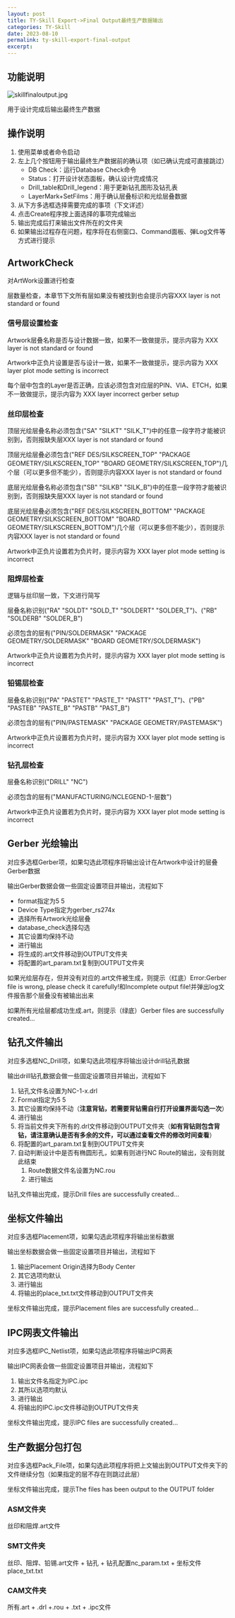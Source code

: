 ```yaml
---
layout: post
title: TY-Skill Export->Final Output最终生产数据输出
categories: TY-Skill
date: 2023-08-10
permalink: ty-skill-export-final-output
excerpt: 
---
```

功能说明
----

![skillfinaloutput.jpg](https://tiny-yhw.github.io//images/TY-skill/skillfinaloutput.jpg)

用于设计完成后输出最终生产数据

## 操作说明

1.  使用菜单或者命令启动
2.  左上几个按钮用于输出最终生产数据前的确认项（如已确认完成可直接跳过）
    *   DB Check：运行Database Check命令
    *   Status：打开设计状态面板，确认设计完成情况
    *   Drill\_table和Drill\_legend：用于更新钻孔图形及钻孔表
    *   LayerMark+SetFilms：用于确认层叠标识和光绘层叠数据
3.  从下方多选框选择需要完成的事项（下文详述）
4.  点击Create程序按上面选择的事项完成输出
5.  输出完成后打来输出文件所在的文件夹
6.  如果输出过程存在问题，程序将在右侧窗口、Command面板、弹Log文件等方式进行提示

## ArtworkCheck

对ArtWork设置进行检查

层数量检查，本章节下文所有层如果没有被找到也会提示内容XXX layer is not standard or found

### 信号层设置检查

Artwork层叠名称是否与设计数据一致，如果不一致做提示，提示内容为 XXX layer is not standard or found

Artwork中正负片设置是否与设计一致，如果不一致做提示，提示内容为 XXX layer plot mode setting is incorrect

每个层中包含的Layer是否正确，应该必须包含对应层的PIN、VIA、ETCH，如果不一致做提示，提示内容为 XXX layer incorrect gerber setup

### 丝印层检查

顶层光绘层叠名称必须包含("SA" "SILKT" "SILK\_T")中的任意一段字符才能被识别到，否则报缺失层XXX layer is not standard or found

顶层光绘层叠必须包含("REF DES/SILKSCREEN\_TOP" "PACKAGE GEOMETRY/SILKSCREEN\_TOP" "BOARD GEOMETRY/SILKSCREEN\_TOP")几个层（可以更多但不能少），否则提示内容XXX layer is not standard or found

底层光绘层叠名称必须包含("SB" "SILKB" "SILK\_B")中的任意一段字符才能被识别到，否则报缺失层XXX layer is not standard or found

底层光绘层叠必须包含("REF DES/SILKSCREEN\_BOTTOM" "PACKAGE GEOMETRY/SILKSCREEN\_BOTTOM" "BOARD GEOMETRY/SILKSCREEN\_BOTTOM")几个层（可以更多但不能少），否则提示内容XXX layer is not standard or found

Artwork中正负片设置若为负片时，提示内容为 XXX layer plot mode setting is incorrect

### 阻焊层检查

逻辑与丝印层一致，下文进行简写

层叠名称识别("RA" "SOLDT" "SOLD\_T" "SOLDERT" "SOLDER\_T")、("RB" "SOLDERB" "SOLDER\_B")

必须包含的层有("PIN/SOLDERMASK" "PACKAGE GEOMETRY/SOLDERMASK" "BOARD GEOMETRY/SOLDERMASK")

Artwork中正负片设置若为负片时，提示内容为 XXX layer plot mode setting is incorrect

### 铅锡层检查

层叠名称识别("PA" "PASTET" "PASTE\_T" "PASTT" "PAST_T")、("PB" "PASTEB" "PASTE\_B" "PASTB" "PAST_B")

必须包含的层有("PIN/PASTEMASK" "PACKAGE GEOMETRY/PASTEMASK")

Artwork中正负片设置若为负片时，提示内容为 XXX layer plot mode setting is incorrect

### 钻孔层检查

层叠名称识别("DRILL" "NC")

必须包含的层有("MANUFACTURING/NCLEGEND-1-层数")

Artwork中正负片设置若为负片时，提示内容为 XXX layer plot mode setting is incorrect

Gerber 光绘输出
-----------

对应多选框Gerber项，如果勾选此项程序将输出设计在Artwork中设计的层叠Gerber数据

输出Gerber数据会做一些固定设置项目并输出，流程如下

*   format指定为5 5
*   Device Type指定为gerber\_rs274x
*   选择所有Artwork光绘层叠
*   database\_check选择勾选
*   其它设置均保持不动
*   进行输出
*   将生成的.art文件移动到OUTPUT文件夹
*   将配置的art\_param.txt复制到OUTPUT文件夹

如果光绘层存在，但并没有对应的.art文件被生成，则提示（红底）Error:Gerber file is wrong, please check it carefully!和Incomplete output file!并弹出log文件报告那个层叠没有被输出出来

如果所有光绘层都成功生成.art，则提示（绿底）Gerber files are successfully created…

钻孔文件输出
------

对应多选框NC\_Drill项，如果勾选此项程序将输出设计drill钻孔数据

输出drill钻孔数据会做一些固定设置项目并输出，流程如下

1.  钻孔文件名设置为NC-1-x.drl
2.  Format指定为5 5
3.  其它设置均保持不动（**注意背钻，若需要背钻需自行打开设置界面勾选一次**）
4.  进行输出
5.  将当前文件夹下所有的.drl文件移动到OUTPUT文件夹（**如有背钻则包含背钻，请注意确认是否有多余的文件，可以通过查看文件的修改时间查看**）
6.  将配置的art\_param.txt复制到OUTPUT文件夹
7.  自动判断设计中是否有椭圆形孔，如果有则进行NC Route的输出，没有则就此结束
    1.  Route数据文件名设置为NC.rou
    2.  进行输出

钻孔文件输出完成，提示Drill files are successfully created…

坐标文件输出
------

对应多选框Placement项，如果勾选此项程序将输出坐标数据

输出坐标数据会做一些固定设置项目并输出，流程如下

1.  输出Placement Origin选择为Body Center
2.  其它选项均默认
3.  进行输出
4.  将输出的place\_txt.txt文件移动到OUTPUT文件夹

坐标文件输出完成，提示Placement files are successfully created…

IPC网表文件输出
---------

对应多选框IPC\_Netlist项，如果勾选此项程序将输出IPC网表

输出IPC网表会做一些固定设置项目并输出，流程如下

1.  输出文件名指定为IPC.ipc
2.  其所以选项均默认
3.  进行输出
4.  将输出的IPC.ipc文件移动到OUTPUT文件夹

坐标文件输出完成，提示IPC files are successfully created…

生产数据分包打包
--------

对应多选框Pack\_File项，如果勾选此项程序将把上文输出到OUTPUT文件夹下的文件继续分包（如果指定的层不存在则跳过此层）

坐标文件输出完成，提示The files has been output to the OUTPUT folder

### ASM文件夹

丝印和阻焊.art文件

### SMT文件夹

丝印、阻焊、铅锡.art文件 + 钻孔 + 钻孔配置nc\_param.txt + 坐标文件place\_txt.txt

### CAM文件夹

所有.art + .drl +.rou + .txt + .ipc文件